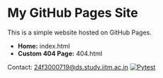 # My GitHub Pages Site

This is a simple website hosted on GitHub Pages.

- **Home:** index.html  
- **Custom 404 Page:** 404.html  

Contact: 24f3000719@ds.study.iitm.ac.in
[![Pytest](https://github.com/itsmeJD-IITM/TDS1/actions/workflows/pytest.yml/badge.svg)](https://github.com/itsmeJD-IITM/TDS1/actions/workflows/pytest.yml)
